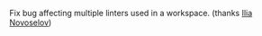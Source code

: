 Fix bug affecting multiple linters used in a workspace.
(thanks [Ilia Novoselov](https://github.com/nullie))
